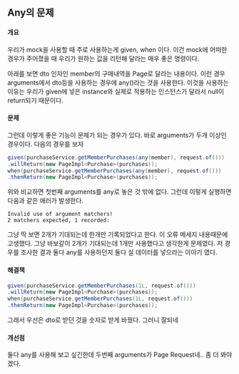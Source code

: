 ## Any의 문제

#### 개요

우리가 mock을 사용할 때 주로 사용하는게 given, when 이다. 이건 mock에 어떠한 경우가 주어졌을 때 우리가 원하는 값을 리턴해 달라는 매우 좋은 명령이다.

아래를 보면 dto 인자인 member의 구매내역을 Page로 달라는 내용이다. 이런 경우 arguments에서 dto등을 사용하는 경우에 any()라는 것을 사용한다.
이것을 사용하는 이유는 우리가 given에 넣은 instance와 실제로 적용하는 인스턴스가 달라서 null이 return되기 때문이다.

#### 문제

그런데 이렇게 좋은 기능이 문제가 되는 경우가 있다. 바로 arguments가 두개 이상인 경우이다. 다음의 경우를 보자

```java
given(purchaseService.getMemberPurchases(any(member), request.of()))
.willReturn(new PageImpl<Purchase>(purchases));
when(purchaseService.getMemberPurchases(any(member), request.of()))
.thenReturn(new PageImpl<Purchase>(purchases));
```

위와 비교하면 첫번째 arguments를 any로 놓은 것 밖에 없다. 그런데 이렇게 실행하면 다음과 같은 애러가 발생한다.

```shell
Invalid use of argument matchers!
2 matchers expected, 1 recorded:
```
그냥 딱 보면 2개가 기대되는데 한개만 기록되었다고 한다. 이 오류 메세지 내용때문에 고생했다. 
그냥 바보같이 2개가 기대되는데 1개만 사용했다고 생각한게 문제였다. 저 경우를 조사한 결과 둘다  any를 사용하던지 둘다 실 데이터를 넣으라는 이야기 였다.

#### 해결책

```java
given(purchaseService.getMemberPurchases(1L, request.of()))
.willReturn(new PageImpl<Purchase>(purchases));
when(purchaseService.getMemberPurchases(1L, request.of()))
.thenReturn(new PageImpl<Purchase>(purchases));
```
그래서 우선은 dto로 받던 것을 숫자로 받게 바꿨다. 그러니 잘되네

#### 개선점

둘다 any를 사용해 보고 싶긴한데 두번째 arguments가 Page Request네.. 좀 더 봐야겠다.